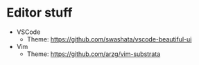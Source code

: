 # Editor stuff

- VSCode
  - Theme: https://github.com/swashata/vscode-beautiful-ui
- Vim
  - Theme: https://github.com/arzg/vim-substrata
